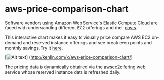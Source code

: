 aws-price-comparison-chart
==========================
Software vendors using Amazon Web Service's Elastic Compute Cloud are faced with understanding different EC2 offerings and their [costs](http://aws.amazon.com/ec2/purchasing-options/reserved-instances/).

This interactive chart makes it easy to visually price compare AWS EC2 on-demand and reserved instance offerings and see break even points and monthly savings.  Try it [here](http://kenlin.com/x/aws-price-comparison-chart/).


[![Alt text](https://raw2.github.com/kenklin/aws-price-comparison-chart/master/aws-price-comparison-chart-small.png)]
(http://kenlin.com/x/aws-price-comparison-chart/)<br>


The pricing data is dynamically obtained via the [awsec2offering](https://github.com/kenklin/awsec2offering) web service whose reserved instance data is refreshed daily.
